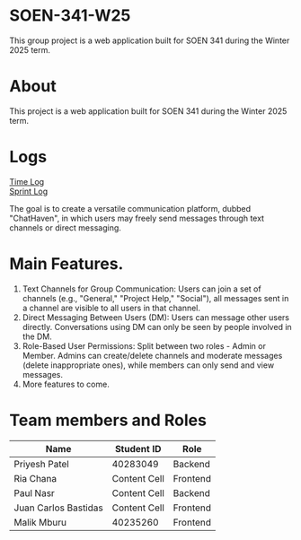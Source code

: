 # SOEN-341-W25
This group project is a web application built for SOEN 341 during the Winter 2025 term.

# About
This project is a web application built for SOEN 341 during the Winter 2025 term.

# Logs
[Time Log](https://docs.google.com/spreadsheets/d/1ZazzHm_Clk-e3fO78MY3z5a5G_XVLMKugk78yzDHBy4/edit?usp=sharing)\
[Sprint Log](https://docs.google.com/spreadsheets/d/189oUwvBhPGhCEiS49RxFFelCGyTmhTngUfDhRkbiibw/edit?usp=sharing)

The goal is to create a versatile communication platform, dubbed "ChatHaven", in which users may freely send messages through text channels or direct messaging.

# Main Features.

1. Text Channels for Group Communication: Users can join a set of channels (e.g., "General," "Project Help," "Social"), all messages sent in a channel are visible to all users in that channel.
2. Direct Messaging Between Users (DM): Users can message other users directly. Conversations using DM can only be seen by people involved in the DM.
3. Role-Based User Permissions: Split between two roles - Admin or Member. Admins can create/delete channels and moderate messages (delete inappropriate ones), while members can only send and view messages.
4. More features to come.

# Team members and Roles

| Name  | Student ID | Role |
| ------------- | ------------- |--------|
| Priyesh Patel| 40283049  | Backend |
| Ria Chana  | Content Cell  | Frontend |
| Paul Nasr| Content Cell  | Backend |
| Juan Carlos Bastidas| Content Cell  | Frontend |
| Malik Mburu| 40235260 | Frontend |






